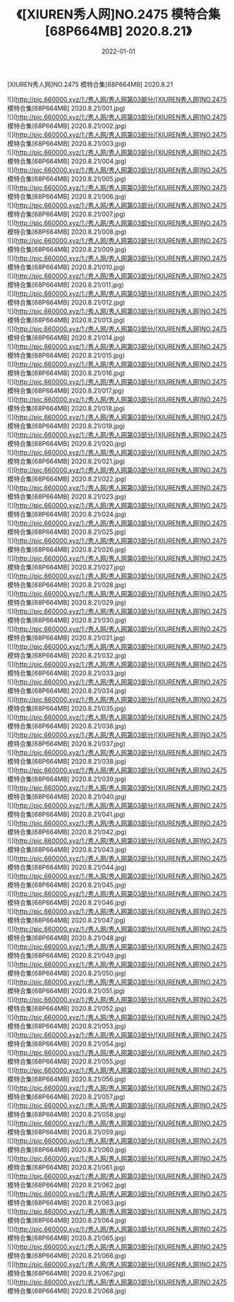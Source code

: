 ﻿---
layout: post
title:  《[XIUREN秀人网]NO.2475 模特合集[68P664MB] 2020.8.21》
date:   2022-01-01
img: http://pic.660000.xyz/1:/秀人网/秀人网第03部分/[XIUREN秀人网]NO.2475 模特合集[68P664MB] 2020.8.21/000.jpg
categories: [美女, 清纯, 唯美]
---

[XIUREN秀人网]NO.2475 模特合集[68P664MB] 2020.8.21

 ![](http://pic.660000.xyz/1:/秀人网/秀人网第03部分/[XIUREN秀人网]NO.2475 模特合集[68P664MB] 2020.8.21/001.jpg) <br>![](http://pic.660000.xyz/1:/秀人网/秀人网第03部分/[XIUREN秀人网]NO.2475 模特合集[68P664MB] 2020.8.21/002.jpg) <br>![](http://pic.660000.xyz/1:/秀人网/秀人网第03部分/[XIUREN秀人网]NO.2475 模特合集[68P664MB] 2020.8.21/003.jpg) <br>![](http://pic.660000.xyz/1:/秀人网/秀人网第03部分/[XIUREN秀人网]NO.2475 模特合集[68P664MB] 2020.8.21/004.jpg) <br>![](http://pic.660000.xyz/1:/秀人网/秀人网第03部分/[XIUREN秀人网]NO.2475 模特合集[68P664MB] 2020.8.21/005.jpg) <br>![](http://pic.660000.xyz/1:/秀人网/秀人网第03部分/[XIUREN秀人网]NO.2475 模特合集[68P664MB] 2020.8.21/006.jpg) <br>![](http://pic.660000.xyz/1:/秀人网/秀人网第03部分/[XIUREN秀人网]NO.2475 模特合集[68P664MB] 2020.8.21/007.jpg) <br>![](http://pic.660000.xyz/1:/秀人网/秀人网第03部分/[XIUREN秀人网]NO.2475 模特合集[68P664MB] 2020.8.21/008.jpg) <br>![](http://pic.660000.xyz/1:/秀人网/秀人网第03部分/[XIUREN秀人网]NO.2475 模特合集[68P664MB] 2020.8.21/009.jpg) <br>![](http://pic.660000.xyz/1:/秀人网/秀人网第03部分/[XIUREN秀人网]NO.2475 模特合集[68P664MB] 2020.8.21/010.jpg) <br>![](http://pic.660000.xyz/1:/秀人网/秀人网第03部分/[XIUREN秀人网]NO.2475 模特合集[68P664MB] 2020.8.21/011.jpg) <br>![](http://pic.660000.xyz/1:/秀人网/秀人网第03部分/[XIUREN秀人网]NO.2475 模特合集[68P664MB] 2020.8.21/012.jpg) <br>![](http://pic.660000.xyz/1:/秀人网/秀人网第03部分/[XIUREN秀人网]NO.2475 模特合集[68P664MB] 2020.8.21/013.jpg) <br>![](http://pic.660000.xyz/1:/秀人网/秀人网第03部分/[XIUREN秀人网]NO.2475 模特合集[68P664MB] 2020.8.21/014.jpg) <br>![](http://pic.660000.xyz/1:/秀人网/秀人网第03部分/[XIUREN秀人网]NO.2475 模特合集[68P664MB] 2020.8.21/015.jpg) <br>![](http://pic.660000.xyz/1:/秀人网/秀人网第03部分/[XIUREN秀人网]NO.2475 模特合集[68P664MB] 2020.8.21/016.jpg) <br>![](http://pic.660000.xyz/1:/秀人网/秀人网第03部分/[XIUREN秀人网]NO.2475 模特合集[68P664MB] 2020.8.21/017.jpg) <br>![](http://pic.660000.xyz/1:/秀人网/秀人网第03部分/[XIUREN秀人网]NO.2475 模特合集[68P664MB] 2020.8.21/018.jpg) <br>![](http://pic.660000.xyz/1:/秀人网/秀人网第03部分/[XIUREN秀人网]NO.2475 模特合集[68P664MB] 2020.8.21/019.jpg) <br>![](http://pic.660000.xyz/1:/秀人网/秀人网第03部分/[XIUREN秀人网]NO.2475 模特合集[68P664MB] 2020.8.21/020.jpg) <br>![](http://pic.660000.xyz/1:/秀人网/秀人网第03部分/[XIUREN秀人网]NO.2475 模特合集[68P664MB] 2020.8.21/021.jpg) <br>![](http://pic.660000.xyz/1:/秀人网/秀人网第03部分/[XIUREN秀人网]NO.2475 模特合集[68P664MB] 2020.8.21/022.jpg) <br>![](http://pic.660000.xyz/1:/秀人网/秀人网第03部分/[XIUREN秀人网]NO.2475 模特合集[68P664MB] 2020.8.21/023.jpg) <br>![](http://pic.660000.xyz/1:/秀人网/秀人网第03部分/[XIUREN秀人网]NO.2475 模特合集[68P664MB] 2020.8.21/024.jpg) <br>![](http://pic.660000.xyz/1:/秀人网/秀人网第03部分/[XIUREN秀人网]NO.2475 模特合集[68P664MB] 2020.8.21/025.jpg) <br>![](http://pic.660000.xyz/1:/秀人网/秀人网第03部分/[XIUREN秀人网]NO.2475 模特合集[68P664MB] 2020.8.21/026.jpg) <br>![](http://pic.660000.xyz/1:/秀人网/秀人网第03部分/[XIUREN秀人网]NO.2475 模特合集[68P664MB] 2020.8.21/027.jpg) <br>![](http://pic.660000.xyz/1:/秀人网/秀人网第03部分/[XIUREN秀人网]NO.2475 模特合集[68P664MB] 2020.8.21/028.jpg) <br>![](http://pic.660000.xyz/1:/秀人网/秀人网第03部分/[XIUREN秀人网]NO.2475 模特合集[68P664MB] 2020.8.21/029.jpg) <br>![](http://pic.660000.xyz/1:/秀人网/秀人网第03部分/[XIUREN秀人网]NO.2475 模特合集[68P664MB] 2020.8.21/030.jpg) <br>![](http://pic.660000.xyz/1:/秀人网/秀人网第03部分/[XIUREN秀人网]NO.2475 模特合集[68P664MB] 2020.8.21/031.jpg) <br>![](http://pic.660000.xyz/1:/秀人网/秀人网第03部分/[XIUREN秀人网]NO.2475 模特合集[68P664MB] 2020.8.21/032.jpg) <br>![](http://pic.660000.xyz/1:/秀人网/秀人网第03部分/[XIUREN秀人网]NO.2475 模特合集[68P664MB] 2020.8.21/033.jpg) <br>![](http://pic.660000.xyz/1:/秀人网/秀人网第03部分/[XIUREN秀人网]NO.2475 模特合集[68P664MB] 2020.8.21/034.jpg) <br>![](http://pic.660000.xyz/1:/秀人网/秀人网第03部分/[XIUREN秀人网]NO.2475 模特合集[68P664MB] 2020.8.21/035.jpg) <br>![](http://pic.660000.xyz/1:/秀人网/秀人网第03部分/[XIUREN秀人网]NO.2475 模特合集[68P664MB] 2020.8.21/036.jpg) <br>![](http://pic.660000.xyz/1:/秀人网/秀人网第03部分/[XIUREN秀人网]NO.2475 模特合集[68P664MB] 2020.8.21/037.jpg) <br>![](http://pic.660000.xyz/1:/秀人网/秀人网第03部分/[XIUREN秀人网]NO.2475 模特合集[68P664MB] 2020.8.21/038.jpg) <br>![](http://pic.660000.xyz/1:/秀人网/秀人网第03部分/[XIUREN秀人网]NO.2475 模特合集[68P664MB] 2020.8.21/039.jpg) <br>![](http://pic.660000.xyz/1:/秀人网/秀人网第03部分/[XIUREN秀人网]NO.2475 模特合集[68P664MB] 2020.8.21/040.jpg) <br>![](http://pic.660000.xyz/1:/秀人网/秀人网第03部分/[XIUREN秀人网]NO.2475 模特合集[68P664MB] 2020.8.21/041.jpg) <br>![](http://pic.660000.xyz/1:/秀人网/秀人网第03部分/[XIUREN秀人网]NO.2475 模特合集[68P664MB] 2020.8.21/042.jpg) <br>![](http://pic.660000.xyz/1:/秀人网/秀人网第03部分/[XIUREN秀人网]NO.2475 模特合集[68P664MB] 2020.8.21/043.jpg) <br>![](http://pic.660000.xyz/1:/秀人网/秀人网第03部分/[XIUREN秀人网]NO.2475 模特合集[68P664MB] 2020.8.21/044.jpg) <br>![](http://pic.660000.xyz/1:/秀人网/秀人网第03部分/[XIUREN秀人网]NO.2475 模特合集[68P664MB] 2020.8.21/045.jpg) <br>![](http://pic.660000.xyz/1:/秀人网/秀人网第03部分/[XIUREN秀人网]NO.2475 模特合集[68P664MB] 2020.8.21/046.jpg) <br>![](http://pic.660000.xyz/1:/秀人网/秀人网第03部分/[XIUREN秀人网]NO.2475 模特合集[68P664MB] 2020.8.21/047.jpg) <br>![](http://pic.660000.xyz/1:/秀人网/秀人网第03部分/[XIUREN秀人网]NO.2475 模特合集[68P664MB] 2020.8.21/048.jpg) <br>![](http://pic.660000.xyz/1:/秀人网/秀人网第03部分/[XIUREN秀人网]NO.2475 模特合集[68P664MB] 2020.8.21/049.jpg) <br>![](http://pic.660000.xyz/1:/秀人网/秀人网第03部分/[XIUREN秀人网]NO.2475 模特合集[68P664MB] 2020.8.21/050.jpg) <br>![](http://pic.660000.xyz/1:/秀人网/秀人网第03部分/[XIUREN秀人网]NO.2475 模特合集[68P664MB] 2020.8.21/051.jpg) <br>![](http://pic.660000.xyz/1:/秀人网/秀人网第03部分/[XIUREN秀人网]NO.2475 模特合集[68P664MB] 2020.8.21/052.jpg) <br>![](http://pic.660000.xyz/1:/秀人网/秀人网第03部分/[XIUREN秀人网]NO.2475 模特合集[68P664MB] 2020.8.21/053.jpg) <br>![](http://pic.660000.xyz/1:/秀人网/秀人网第03部分/[XIUREN秀人网]NO.2475 模特合集[68P664MB] 2020.8.21/054.jpg) <br>![](http://pic.660000.xyz/1:/秀人网/秀人网第03部分/[XIUREN秀人网]NO.2475 模特合集[68P664MB] 2020.8.21/055.jpg) <br>![](http://pic.660000.xyz/1:/秀人网/秀人网第03部分/[XIUREN秀人网]NO.2475 模特合集[68P664MB] 2020.8.21/056.jpg) <br>![](http://pic.660000.xyz/1:/秀人网/秀人网第03部分/[XIUREN秀人网]NO.2475 模特合集[68P664MB] 2020.8.21/057.jpg) <br>![](http://pic.660000.xyz/1:/秀人网/秀人网第03部分/[XIUREN秀人网]NO.2475 模特合集[68P664MB] 2020.8.21/058.jpg) <br>![](http://pic.660000.xyz/1:/秀人网/秀人网第03部分/[XIUREN秀人网]NO.2475 模特合集[68P664MB] 2020.8.21/059.jpg) <br>![](http://pic.660000.xyz/1:/秀人网/秀人网第03部分/[XIUREN秀人网]NO.2475 模特合集[68P664MB] 2020.8.21/060.jpg) <br>![](http://pic.660000.xyz/1:/秀人网/秀人网第03部分/[XIUREN秀人网]NO.2475 模特合集[68P664MB] 2020.8.21/061.jpg) <br>![](http://pic.660000.xyz/1:/秀人网/秀人网第03部分/[XIUREN秀人网]NO.2475 模特合集[68P664MB] 2020.8.21/062.jpg) <br>![](http://pic.660000.xyz/1:/秀人网/秀人网第03部分/[XIUREN秀人网]NO.2475 模特合集[68P664MB] 2020.8.21/063.jpg) <br>![](http://pic.660000.xyz/1:/秀人网/秀人网第03部分/[XIUREN秀人网]NO.2475 模特合集[68P664MB] 2020.8.21/064.jpg) <br>![](http://pic.660000.xyz/1:/秀人网/秀人网第03部分/[XIUREN秀人网]NO.2475 模特合集[68P664MB] 2020.8.21/065.jpg) <br>![](http://pic.660000.xyz/1:/秀人网/秀人网第03部分/[XIUREN秀人网]NO.2475 模特合集[68P664MB] 2020.8.21/066.jpg) <br>![](http://pic.660000.xyz/1:/秀人网/秀人网第03部分/[XIUREN秀人网]NO.2475 模特合集[68P664MB] 2020.8.21/067.jpg) <br>![](http://pic.660000.xyz/1:/秀人网/秀人网第03部分/[XIUREN秀人网]NO.2475 模特合集[68P664MB] 2020.8.21/068.jpg) <br>